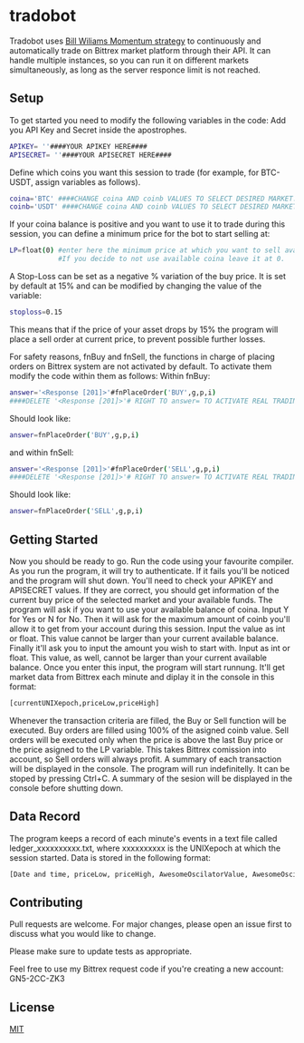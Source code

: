 # tradobot

Tradobot uses [Bill Wiliams Momentum strategy](https://tradingstrategyguides.com/bill-williams-awesome-oscillator-strategy/#:~:text=The%20Bill%20Williams%20Awesome%20Oscillator,confirming%20the%20price%20action%20shift.) to continuously and automatically trade on Bittrex market platform through their API. It can handle multiple instances, so you can run it on different markets simultaneously, as long as the server responce limit is not reached.

## Setup

To get started you need to modify the following variables in the code:
Add you API Key and Secret inside the apostrophes.
```bash
APIKEY= ''####YOUR APIKEY HERE####
APISECRET= ''####YOUR APISECRET HERE####
```
Define which coins you want this session to trade (for example, for BTC-USDT, assign variables as follows).
```bash
coina='BTC' ####CHANGE coina AND coinb VALUES TO SELECT DESIRED MARKET.
coinb='USDT' ####CHANGE coina AND coinb VALUES TO SELECT DESIRED MARKET.
```
If your coina balance is positive and you want to use it to trade during this session, you can define a minimum price for the bot to start selling at:
```bash
LP=float(0) #enter here the minimum price at which you want to sell available coina.
            #If you decide to not use available coina leave it at 0.
```

A Stop-Loss can be set as a negative % variation of the buy price. It is set by default at 15% and can be modified by changing the value of the variable:
```bash
stoploss=0.15 
```
This means that if the price of your asset drops by 15% the program will place a sell order at current price, to prevent possible further losses.

For safety reasons, fnBuy and fnSell, the functions in charge of placing orders on Bittrex system are not activated by default. To activate them modify the code within them as follows:
Within fnBuy:
```bash
answer='<Response [201]>'#fnPlaceOrder('BUY',g,p,i)
####DELETE '<Response [201]>'# RIGHT TO answer= TO ACTIVATE REAL TRADING####
```
Should look like:
```bash
answer=fnPlaceOrder('BUY',g,p,i)
```
and within fnSell:
```bash
answer='<Response [201]>'#fnPlaceOrder('SELL',g,p,i)
####DELETE '<Response [201]>'# RIGHT TO answer= TO ACTIVATE REAL TRADING####
```
Should look like:
```bash
answer=fnPlaceOrder('SELL',g,p,i)
```
## Getting Started
Now you should be ready to go. Run the code using your favourite compiler.
As you run the program, it will try to authenticate. If it fails you'll be noticed and the program will shut down. You'll need to check your APIKEY and APISECRET values. If they are correct, you should get information of the current buy price of the selected market and your available funds.
The program will ask if you want to use your available balance of coina. Input Y for Yes or N for No.
Then it will ask for the maximum amount of coinb you'll allow it to get from your account during this session. Input the value as int or float. This value cannot be larger than your current available balance.
Finally it'll ask you to input the amount you wish to start with. Input as int or float. This value, as well, cannot be larger than your current available balance.
Once you enter this input, the program will start runnung. It'll get market data from Bittrex each minute and diplay it in the console in this format:
```bash
[currentUNIXepoch,priceLow,priceHigh]
```
Whenever the transaction criteria are filled, the Buy or Sell function will be executed. Buy orders are filled using 100% of the asigned coinb value. Sell orders will be executed only when the price is above the last Buy price or the price asigned to the LP variable. This takes Bittrex comission into account, so Sell orders will always profit.
A summary of each transaction will be displayed in the console.
The program will run indefinitelly. It can be stoped by pressing Ctrl+C. A summary of the sesion will be displayed in the console before shutting down.
## Data Record
The program keeps a record of each minute's events in a text file called ledger_xxxxxxxxxx.txt, where xxxxxxxxxx is the UNIXepoch at which the session started. Data is stored in the following format:
```bash
[Date and time, priceLow, priceHigh, AwesomeOscilatorValue, AwesomeOscilatorCue, transactionType, lastBuyPrice]
```

## Contributing
Pull requests are welcome. For major changes, please open an issue first to discuss what you would like to change.

Please make sure to update tests as appropriate.

Feel free to use my Bittrex request code if you're creating a new account: GN5-2CC-ZK3

## License
[MIT](https://choosealicense.com/licenses/mit/)

